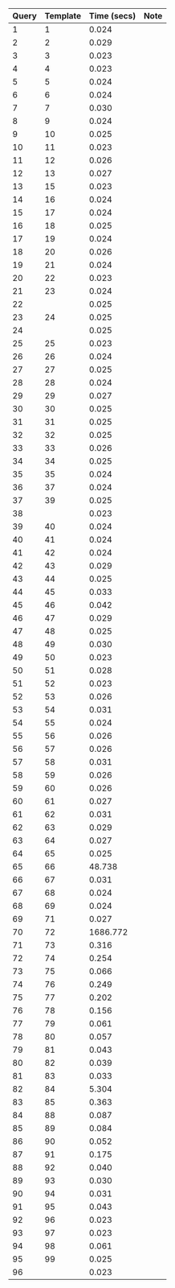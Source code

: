 | Query | Template | Time (secs) | Note |
|-------|----------|-------------|------|
|1|1|0.024| |
|2|2|0.029| |
|3|3|0.023| |
|4|4|0.023| |
|5|5|0.024| |
|6|6|0.024| |
|7|7|0.030| |
|8|9|0.024| |
|9|10|0.025| |
|10|11|0.023| |
|11|12|0.026| |
|12|13|0.027| |
|13|15|0.023| |
|14|16|0.024| |
|15|17|0.024| |
|16|18|0.025| |
|17|19|0.024| |
|18|20|0.026| |
|19|21|0.024| |
|20|22|0.023| |
|21|23|0.024| |
|22||0.025| |
|23|24|0.025| |
|24||0.025| |
|25|25|0.023| |
|26|26|0.024| |
|27|27|0.025| |
|28|28|0.024| |
|29|29|0.027| |
|30|30|0.025| |
|31|31|0.025| |
|32|32|0.025| |
|33|33|0.026| |
|34|34|0.025| |
|35|35|0.024| |
|36|37|0.024| |
|37|39|0.025| |
|38||0.023| |
|39|40|0.024| |
|40|41|0.024| |
|41|42|0.024| |
|42|43|0.029| |
|43|44|0.025| |
|44|45|0.033| |
|45|46|0.042| |
|46|47|0.029| |
|47|48|0.025| |
|48|49|0.030| |
|49|50|0.023| |
|50|51|0.028| |
|51|52|0.023| |
|52|53|0.026| |
|53|54|0.031| |
|54|55|0.024| |
|55|56|0.026| |
|56|57|0.026| |
|57|58|0.031| |
|58|59|0.026| |
|59|60|0.026| |
|60|61|0.027| |
|61|62|0.031| |
|62|63|0.029| |
|63|64|0.027| |
|64|65|0.025| |
|65|66|48.738| |
|66|67|0.031| |
|67|68|0.024| |
|68|69|0.024| |
|69|71|0.027| |
|70|72|1686.772| |
|71|73|0.316| |
|72|74|0.254| |
|73|75|0.066| |
|74|76|0.249| |
|75|77|0.202| |
|76|78|0.156| |
|77|79|0.061| |
|78|80|0.057| |
|79|81|0.043| |
|80|82|0.039| |
|81|83|0.033| |
|82|84|5.304| |
|83|85|0.363| |
|84|88|0.087| |
|85|89|0.084| |
|86|90|0.052| |
|87|91|0.175| |
|88|92|0.040| |
|89|93|0.030| |
|90|94|0.031| |
|91|95|0.043| |
|92|96|0.023| |
|93|97|0.023| |
|94|98|0.061| |
|95|99|0.025| |
|96||0.023| |
